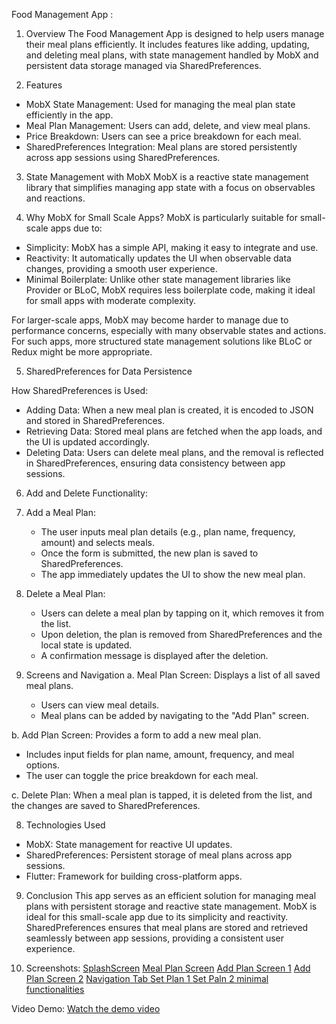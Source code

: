 
Food Management App : 

1. Overview
The Food Management App is designed to help users manage their meal plans efficiently. It includes features like adding, updating, and deleting meal plans, with state management handled by MobX and persistent data storage managed via SharedPreferences. 

2. Features
- MobX State Management: Used for managing the meal plan state efficiently in the app.
- Meal Plan Management: Users can add, delete, and view meal plans.
- Price Breakdown: Users can see a price breakdown for each meal.
- SharedPreferences Integration: Meal plans are stored persistently across app sessions using SharedPreferences.


3. State Management with MobX
MobX is a reactive state management library that simplifies managing app state with a focus on observables and reactions.

4. Why MobX for Small Scale Apps?
MobX is particularly suitable for small-scale apps due to:
- Simplicity: MobX has a simple API, making it easy to integrate and use.
- Reactivity: It automatically updates the UI when observable data changes, providing a smooth user experience.
- Minimal Boilerplate: Unlike other state management libraries like Provider or BLoC, MobX requires less boilerplate code, making it ideal for small apps with moderate complexity.

For larger-scale apps, MobX may become harder to manage due to performance concerns, especially with many observable states and actions. For such apps, more structured state management solutions like BLoC or Redux might be more appropriate.


5. SharedPreferences for Data Persistence

How SharedPreferences is Used:
- Adding Data: When a new meal plan is created, it is encoded to JSON and stored in SharedPreferences.
- Retrieving Data: Stored meal plans are fetched when the app loads, and the UI is updated accordingly.
- Deleting Data: Users can delete meal plans, and the removal is reflected in SharedPreferences, ensuring data consistency between app sessions.

6. Add and Delete Functionality:
1. Add a Meal Plan: 
   - The user inputs meal plan details (e.g., plan name, frequency, amount) and selects meals.
   - Once the form is submitted, the new plan is saved to SharedPreferences.
   - The app immediately updates the UI to show the new meal plan.

2. Delete a Meal Plan:
   - Users can delete a meal plan by tapping on it, which removes it from the list.
   - Upon deletion, the plan is removed from SharedPreferences and the local state is updated.
   - A confirmation message is displayed after the deletion.


7. Screens and Navigation
a. Meal Plan Screen: Displays a list of all saved meal plans.
   - Users can view meal details.
   - Meal plans can be added by navigating to the "Add Plan" screen.

b. Add Plan Screen: Provides a form to add a new meal plan.
   - Includes input fields for plan name, amount, frequency, and meal options.
   - The user can toggle the price breakdown for each meal.

c. Delete Plan: When a meal plan is tapped, it is deleted from the list, and the changes are saved to SharedPreferences.

8. Technologies Used
- MobX: State management for reactive UI updates.
- SharedPreferences: Persistent storage of meal plans across app sessions.
- Flutter: Framework for building cross-platform apps.


9. Conclusion
This app serves as an efficient solution for managing meal plans with persistent storage and reactive state management. MobX is ideal for this small-scale app due to its simplicity and reactivity. SharedPreferences ensures that meal plans are stored and retrieved seamlessly between app sessions, providing a consistent user experience.

10. Screenshots:
[SplashScreen](https://github.com/Unyc1124/foodm/blob/main/assets/image%201.jpg)
[Meal Plan Screen](https://github.com/Unyc1124/foodm/blob/main/assets/image%202.jpg)
[Add Plan Screen 1](https://github.com/Unyc1124/foodm/blob/main/assets/image%203.jpg)
[Add Plan Screen 2](https://github.com/Unyc1124/foodm/blob/main/assets/image%204.jpg)
[Navigation Tab ](https://github.com/Unyc1124/foodm/blob/main/assets/image%205.jpg)
[Set Plan 1 ](https://github.com/Unyc1124/foodm/blob/main/assets/image%206.jpg)
[Set Paln 2 minimal functionalities](https://github.com/Unyc1124/foodm/blob/main/assets/image%207.jpg)



 Video Demo:
[Watch the demo video](https://youtube.com/your-video-url)


